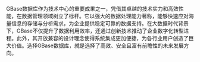 GBase数据库作为技术中心的重要成果之一，凭借其卓越的技术实力和高效性能，在数据管理领域树立了标杆。它以强大的数据处理能力著称，能够快速应对海量信息的存储与分析需求，为企业提供稳定可靠的数据支持。在大数据时代背景下，GBase不仅提升了数据利用效率，还通过创新技术推动了企业数字化转型进程。此外，其开放兼容的设计理念使得系统集成更加便捷，为各行业用户创造了巨大价值。选择GBase数据库，就是选择了高效、安全且富有前瞻性的未来发展方向。
